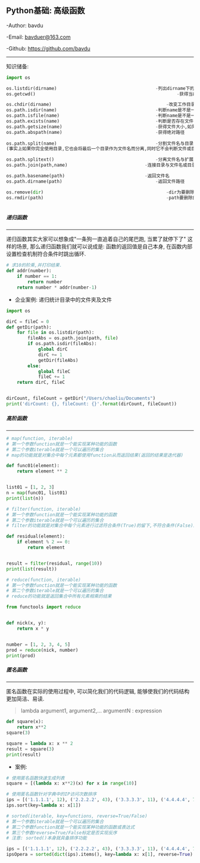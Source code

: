 ## Python基础: 高级函数

-Author: bavdu

-Email: bavduer@163.com

-Github: https://github.com/bavdu

---



知识储备:

```python
import os

os.listdir(dirname)										-列出dirname下的目录和文件  
os.getcwd()														-获得当前工作目录  

os.chdir(dirname)											-改变工作目录到dirname 
os.path.isdir(name)										-判断name是不是一个目录,name不是目录就返回false  
os.path.isfile(name)									-判断name是不是一个文件,不存在name也返回false  
os.path.exists(name)									-判断是否存在文件或目录name  
os.path.getsize(name)									-获得文件大小,如果name是目录返回0L
os.path.abspath(name)									-获得绝对路径  
  
os.path.split(name)										-分割文件名与目录
(事实上如果你完全使用目录,它也会将最后一个目录作为文件名而分离,同时它不会判断文件或目录是否存在)

os.path.splitext()										-分离文件名与扩展名  
os.path.join(path,name)								-连接目录与文件名或目录

os.path.basename(path)								-返回文件名  
os.path.dirname(path)									-返回文件路径

os.remove(dir) 												-dir为要删除的文件夹或者文件路径  
os.rmdir(path) 												-path要删除的目录的路径.
																			需要说明的是,使用os.rmdir删除的目录必须为空目录,否则函数出错
```





##### 递归函数

---

递归函数其实大家可以想象成"一条狗一直追着自己的尾巴跑, 当累了就停下了" 这样的场景, 那么递归函数我们就可以说成是: 函数的返回值是自己本身, 在函数内部设置检查机制符合条件时跳出循环.

```python
# 求10的阶乘,并打印结果.
def addr(number):
    if number == 1:
        return number
    return number * addr(number-1)
```

- 企业案例: 递归统计目录中的文件夹及文件

```python
import os

dirC = fileC = 0
def getDir(path):
    for file in os.listdir(path):
        fileAbs = os.path.join(path, file)
        if os.path.isdir(fileAbs):
            global dirC
            dirC += 1
            getDir(fileAbs)
        else:
            global fileC
            fileC += 1
    return dirC, fileC


dirCount, fileCount = getDir("/Users/chaoliu/Documents")
print('dirCount: {}, fileCount: {}'.format(dirCount, fileCount))
```





##### 高阶函数

---

```python
# map(function, iterable)
# 第一个参数function就是一个能实现某种功能的函数
# 第二个参数iterable就是一个可以遍历的集合
# map的功能就是对集合中每个元素都使用function从而返回结果(返回的结果是迭代器)

def func01(element):
    return element ** 2


list01 = [1, 2, 3]
n = map(func01, list01)
print(list(n))
```

```python
# filter(function, iterable)
# 第一个参数function就是一个能实现某种功能的函数
# 第二个参数iterable就是一个可以遍历的集合
# filter的功能就是对集合中每个元素进行过滤符合条件(True)的留下,不符合条件(False)的剔除掉

def residual(element):
    if element % 2 == 0:
        return element


result = filter(residual, range(10))
print(list(result))
```

```python
# reduce(function, iterable)
# 第一个参数function就是一个能实现某种功能的函数
# 第二个参数iterable就是一个可以遍历的集合
# reduce的功能就是返回集合中所有元素相乘的结果

from functools import reduce


def nick(x, y):
    return x * y


number = [1, 2, 3, 4, 5]
prod = reduce(nick, number)
print(prod)
```





##### 匿名函数

------

匿名函数在实际的使用过程中, 可以简化我们的代码逻辑, 能够使我们的代码结构更加简洁、易读. 

> lambda argument1, argument2,... argumentN : expression

```python
def square(x):
    return x**2
square(3)

square = lambda x: x ** 2
result = square(3)
print(result)
```

- 案例: 

```python
# 使用匿名函数快速生成列表
square = [(lambda x: x**2)(x) for x in range(10)]

# 使用匿名函数针对字典中的IP访问次数排序
ips = [('1.1.1.1', 12), ('2.2.2.2', 43), ('3.3.3.3', 11), ('4.4.4.4', 76), ('5.5.5.5', 16)]
ips.sort(key=lambda x: x[1])

# sorted(iterable, key=functions, reverse=True/False)
# 第一个参数iterable就是一个可以遍历的集合
# 第二个参数function就是一个能实现某种功能的函数或表达式
# 第三个参数reverse=True/False标定是否实现反序
# 注意: sorted()本身就具备排序功能

ips = [('1.1.1.1', 12), ('2.2.2.2', 43), ('3.3.3.3', 11), ('4.4.4.4', 76), ('5.5.5.5', 16)]
ipsOpera = sorted(dict(ips).items(), key=lambda x: x[1], reverse=True)
```
